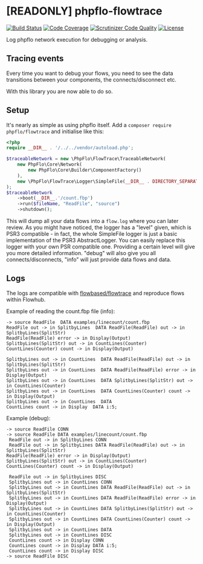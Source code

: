 # [READONLY] phpflo-flowtrace
[![Build Status](https://travis-ci.org/phpflo/phpflo-flowtrace.svg?branch=master)](https://travis-ci.org/phpflo/phpflo-flowtrace)
[![Code Coverage](https://scrutinizer-ci.com/g/phpflo/phpflo-flowtrace/badges/coverage.png?b=master)](https://scrutinizer-ci.com/g/phpflo/phpflo-flowtrace/?branch=master)
[![Scrutinizer Code Quality](https://scrutinizer-ci.com/g/phpflo/phpflo-flowtrace/badges/quality-score.png?b=master)](https://scrutinizer-ci.com/g/phpflo/phpflo-flowtrace/?branch=master)
[![License](http://img.shields.io/:license-mit-blue.svg)](http://doge.mit-license.org)

Log phpflo network execution for debugging or analysis.

## Tracing events

Every time you want to debug your flows, you need to see the data transitions between your components, the connects/disconnect etc.

With this library you are now able to do so.

## Setup

It's nearly as simple as using phpflo itself.
Add a ```composer require phpflo/flowtrace``` and initialise like this:

```php
<?php
require __DIR__ . '/../../vendor/autoload.php';

$traceableNetwork = new \PhpFlo\FlowTrace\TraceableNetwork(
    new PhpFlo\Core\Network(
        new PhpFlo\Core\Builder\ComponentFactory()
    ),
    new \PhpFlo\FlowTrace\Logger\SimpleFile(__DIR__ . DIRECTORY_SEPARATOR . 'flow.log', 'info')
);
$traceableNetwork
    ->boot(__DIR__.'/count.fbp')
    ->run($fileName, "ReadFile", "source")
    ->shutdown();
```
This will dump all your data flows into a ```flow.log``` where you can later review.
As you might have noticed, the logger has a "level" given, which is PSR3 compatible - in fact, the whole SimpleFile logger is just a basic implementation of the PSR3 AbstractLogger.
You can easily replace this logger with your own PSR compatible one. Providing a certain level will give you more detailed information. "debug" will also give you all connects/disconnects, "info" will just provide data flows and data.

## Logs
The logs are compatible with [flowbased/flowtrace](https://github.com/flowbased/flowtrace) and reproduce flows within Flowhub.

Example of reading the count.fbp file (info):
```log
-> source ReadFile  DATA examples/linecount/count.fbp
ReadFile out -> in SplitbyLines  DATA ReadFile(ReadFile) out -> in SplitbyLines(SplitStr)
ReadFile(ReadFile) error -> in Display(Output)
SplitbyLines(SplitStr) out -> in CountLines(Counter)
CountLines(Counter) count -> in Display(Output)

SplitbyLines out -> in CountLines  DATA ReadFile(ReadFile) out -> in SplitbyLines(SplitStr)
SplitbyLines out -> in CountLines  DATA ReadFile(ReadFile) error -> in Display(Output)
SplitbyLines out -> in CountLines  DATA SplitbyLines(SplitStr) out -> in CountLines(Counter)
SplitbyLines out -> in CountLines  DATA CountLines(Counter) count -> in Display(Output)
SplitbyLines out -> in CountLines  DATA 
CountLines count -> in Display  DATA i:5;
```

Example (debug):

```log
-> source ReadFile CONN
-> source ReadFile DATA examples/linecount/count.fbp
 ReadFile out -> in SplitbyLines CONN
 ReadFile out -> in SplitbyLines DATA ReadFile(ReadFile) out -> in SplitbyLines(SplitStr)
ReadFile(ReadFile) error -> in Display(Output)
SplitbyLines(SplitStr) out -> in CountLines(Counter)
CountLines(Counter) count -> in Display(Output)

 ReadFile out -> in SplitbyLines DISC
 SplitbyLines out -> in CountLines CONN
 SplitbyLines out -> in CountLines DATA ReadFile(ReadFile) out -> in SplitbyLines(SplitStr)
 SplitbyLines out -> in CountLines DATA ReadFile(ReadFile) error -> in Display(Output)
 SplitbyLines out -> in CountLines DATA SplitbyLines(SplitStr) out -> in CountLines(Counter)
 SplitbyLines out -> in CountLines DATA CountLines(Counter) count -> in Display(Output)
 SplitbyLines out -> in CountLines DATA 
 SplitbyLines out -> in CountLines DISC
 CountLines count -> in Display CONN
 CountLines count -> in Display DATA i:5;
 CountLines count -> in Display DISC
-> source ReadFile DISC
```
